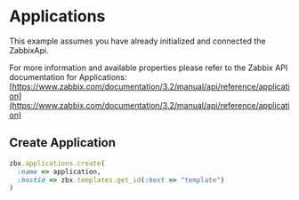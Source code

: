 # Applications

This example assumes you have already initialized and connected the ZabbixApi.

For more information and available properties please refer to the Zabbix API documentation for Applications:
[https://www.zabbix.com/documentation/3.2/manual/api/reference/application](https://www.zabbix.com/documentation/3.2/manual/api/reference/application)

## Create Application
```ruby
zbx.applications.create(
  :name => application,
  :hostid => zbx.templates.get_id(:host => "template")
)
```
